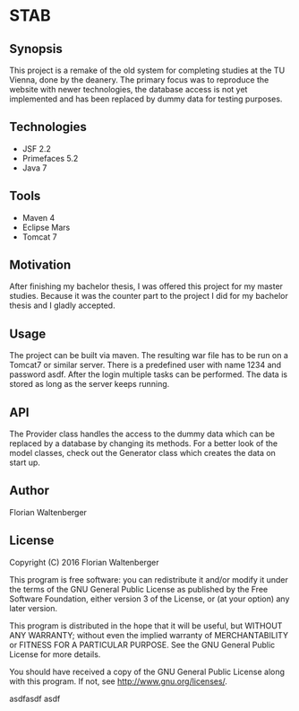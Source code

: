 # STAB

## Synopsis

This project is a remake of the old system for completing studies at the TU Vienna, done by the deanery. The primary focus was to reproduce the website with newer technologies, the database access is not yet implemented and has been replaced by dummy data for testing purposes.

## Technologies

* JSF 2.2
* Primefaces 5.2
* Java 7

## Tools

* Maven 4
* Eclipse Mars
* Tomcat 7

## Motivation

After finishing my bachelor thesis, I was offered this project for my master studies. Because it was the counter part to the project I did for my bachelor thesis and I gladly accepted.

## Usage

The project can be built via maven. The resulting war file has to be run on a Tomcat7 or similar server. There is a predefined user with name 1234 and password asdf. After the login multiple tasks can be performed. The data is stored as long as the server keeps running.

## API

The Provider class handles the access to the dummy data which can be replaced by a database by changing its methods. For a better look of the model classes, check out the Generator class which creates the data on start up. 

## Author

Florian Waltenberger

## License

Copyright (C) 2016  Florian Waltenberger

This program is free software: you can redistribute it and/or modify it under the terms of the GNU General Public License as published by the Free Software Foundation, either version 3 of the License, or (at your option) any later version.

This program is distributed in the hope that it will be useful, but WITHOUT ANY WARRANTY; without even the implied warranty of MERCHANTABILITY or FITNESS FOR A PARTICULAR PURPOSE.  See the GNU General Public License for more details.

You should have received a copy of the GNU General Public License along with this program.  If not, see <http://www.gnu.org/licenses/>.

asdfasdf
asdf
